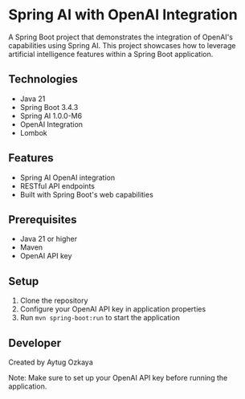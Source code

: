# Spring AI with OpenAI Integration

A Spring Boot project that demonstrates the integration of OpenAI's capabilities using Spring AI. This project showcases how to leverage artificial intelligence features within a Spring Boot application.

## Technologies
- Java 21
- Spring Boot 3.4.3
- Spring AI 1.0.0-M6
- OpenAI Integration
- Lombok

## Features
- Spring AI OpenAI integration
- RESTful API endpoints
- Built with Spring Boot's web capabilities

## Prerequisites
- Java 21 or higher
- Maven
- OpenAI API key

## Setup
1. Clone the repository
2. Configure your OpenAI API key in application properties
3. Run `mvn spring-boot:run` to start the application

## Developer
Created by Aytug Ozkaya

Note: Make sure to set up your OpenAI API key before running the application.
